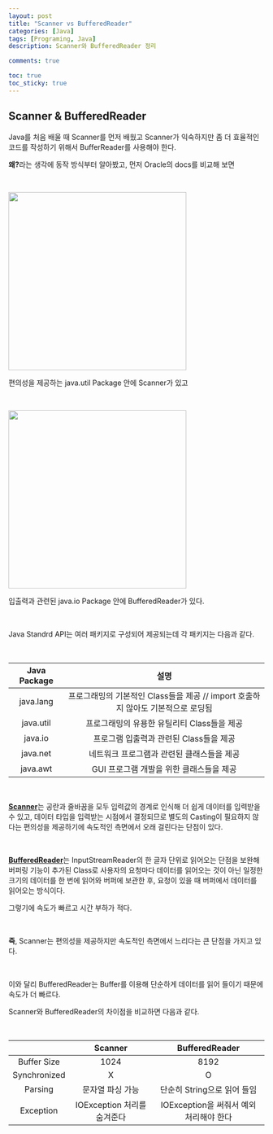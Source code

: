 ```yaml
---
layout: post
title: "Scanner vs BufferedReader"
categories: [Java]
tags: [Programing, Java]
description: Scanner와 BufferedReader 정리

comments: true

toc: true
toc_sticky: true
---
```


## Scanner & BufferedReader

Java를 처음 배울 때 Scanner를 먼저 배웠고 Scanner가 익숙하지만 좀 더 효율적인 코드를 작성하기 위해서 BufferReader를 사용해야 한다.

<b>왜?</b>라는 생각에 동작 방식부터 알아봤고, 먼저 Oracle의 docs를 비교해 보면

<br>

  <img
    src="https://user-images.githubusercontent.com/84614785/155346165-eb21d48c-a8c3-4ca8-a127-0d18e9fb9754.png"
    width="350"
  />

편의성을 제공하는 java.util Package 안에 Scanner가 있고

<br>

  <img
    src="https://user-images.githubusercontent.com/84614785/155346435-f52fcc46-0e87-4c96-a40e-bceb271e315f.png"
    width="350"
  />

입출력과 관련된 java.io Package 안에 BufferedReader가 있다.

<br>

Java Standrd API는 여러 패키지로 구성되어 제공되는데 각 패키지는 다음과 같다.

<br>

|Java Package | 설명|
|:-----:|:-------------:|
|java.lang|프로그래밍의 기본적인 Class들을 제공 // import 호출하지 않아도 기본적으로 로딩됨|
|java.util|프로그래밍의 유용한 유틸리티 Class들을 제공|
|java.io|프로그램 입출력과 관련된 Class들을 제공|
|java.net|네트워크 프로그램과 관련된 클래스들을 제공|
|java.awt|GUI 프로그램 개발을 위한 클래스들을 제공|

<br>

<b><u>Scanner</u></b>는 공란과 줄바꿈을 모두 입력값의 경계로 인식해 더 쉽게 데이터를 입력받을 수 있고, 데이터 타입을 입력받는 시점에서 결정되므로 별도의 Casting이 필요하지 않다는 편의성을 제공하기에 속도적인 측면에서 오래 걸린다는 단점이 있다.

<br>

<b><u>BufferedReader</u></b>는 InputStreamReader의 한 글자 단위로 읽어오는 단점을 보완해 버퍼링 기능이 추가된 Class로 사용자의 요청마다 데이터를 읽어오는 것이 아닌 일정한 크기의 데이터를 한 번에 읽어와 버퍼에 보관한 후, 요청이 있을 때 버퍼에서 데이터를 읽어오는 방식이다.

그렇기에 속도가 빠르고 시간 부하가 적다.

<br>

<b>즉</b>, Scanner는 편의성을 제공하지만 속도적인 측면에서 느리다는 큰 단점을 가지고 있다.

<br>

이와 달리 BufferedReader는 Buffer를 이용해 단순하게 데이터를 읽어 들이기 때문에 속도가 더 빠르다.

Scanner와 BufferedReader의 차이점을 비교하면 다음과 같다.

<br>

||Scanner|BufferedReader|
|:---:|:---:|:---:|
|Buffer Size|1024|8192|
|Synchronized|X|O|
|Parsing|문자열 파싱 가능|단순히 String으로 읽어 들임|
|Exception|IOException 처리를 숨겨준다|IOException을 써줘서 예외 처리해야 한다|